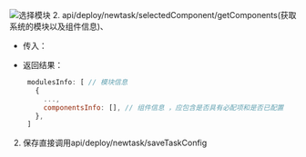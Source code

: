 ![选择模块](http://otdc3q7z7.bkt.clouddn.com/selectModule.png)
2. api/deploy/newtask/selectedComponent/getComponents(获取系统的模块以及组件信息)、
 - 传入：
 
 - 返回结果：
   ```javascript
    modulesInfo: [ // 模块信息
      {
        ...,
        componentsInfo: [], // 组件信息 ，应包含是否具有必配项和是否已配置
      },
    ] 
   ```
2. 保存直接调用api/deploy/newtask/saveTaskConfig
